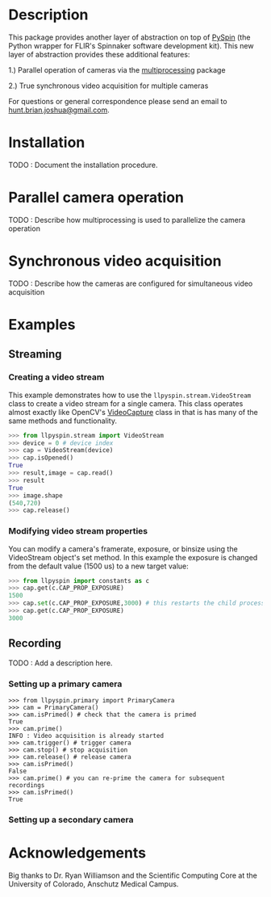# Description #
This package provides another layer of abstraction on top of [PySpin](https://www.flir.com/products/spinnaker-sdk/) (the Python wrapper for FLIR's Spinnaker software development kit). This new layer of abstraction provides these additional features:

1.) Parallel operation of cameras via the [multiprocessing](https://docs.python.org/2/library/multiprocessing.html) package

2.) True synchronous video acquisition for multiple cameras

For questions or general correspondence please send an email to hunt.brian.joshua@gmail.com.

# Installation #
TODO : Document the installation procedure.

# Parallel camera operation #
TODO : Describe how multiprocessing is used to parallelize the camera operation

# Synchronous video acquisition #
TODO : Describe how the cameras are configured for simultaneous video acquisition

# Examples #
## Streaming ##
### Creating a video stream ###
This example demonstrates how to use the `llpyspin.stream.VideoStream` class to create a video stream for a single camera. This class operates almost exactly like OpenCV's [VideoCapture](https://docs.opencv.org/3.4/d8/dfe/classcv_1_1VideoCapture.html) class in that is has many of the same methods and functionality.

```python
>>> from llpyspin.stream import VideoStream
>>> device = 0 # device index
>>> cap = VideoStream(device)
>>> cap.isOpened()
True
>>> result,image = cap.read()
>>> result
True
>>> image.shape
(540,720)
>>> cap.release()
```

### Modifying video stream properties ###
You can modify a camera's framerate, exposure, or binsize using the VideoStream object's set method. In this example the exposure is changed from the default value (1500 us) to a new target value:

``` python
>>> from llpyspin import constants as c
>>> cap.get(c.CAP_PROP_EXPOSURE)
1500
>>> cap.set(c.CAP_PROP_EXPOSURE,3000) # this restarts the child process
>>> cap.get(c.CAP_PROP_EXPOSURE)
3000
```

## Recording ##
TODO : Add a description here.

### Setting up a primary camera ###
```
>>> from llpyspin.primary import PrimaryCamera
>>> cam = PrimaryCamera()
>>> cam.isPrimed() # check that the camera is primed
True
>>> cam.prime()
INFO : Video acquisition is already started
>>> cam.trigger() # trigger camera
>>> cam.stop() # stop acquisition
>>> cam.release() # release camera
>>> cam.isPrimed()
False
>>> cam.prime() # you can re-prime the camera for subsequent recordings
>>> cam.isPrimed()
True
```

### Setting up a secondary camera ###

# Acknowledgements #
Big thanks to Dr. Ryan Williamson and the Scientific Computing Core at the University of Colorado, Anschutz Medical Campus.
